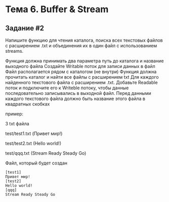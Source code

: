 # Тема 6. Buffer & Stream
## Задание #2

Напишите функцию для чтения каталога, поиска всех текстовых файлов с расширением .txt и объединения их в один файл с использованием streams.

Функция должна принимать два параметра путь до каталога и название выходного файла
Создайте Writable поток для записи данных в файл
Файл располагается рядом с каталогом (не внутри)
Функция должна прочитать каталог и найти все файлы с расширением txt
Для каждого найденного текстового файла с расширением .txt.
Добавьте Readable поток и подключите его к Writeble потоку, чтобы данные последовательно записывались в выходной файл.
Перед данными каждого текстового файла должно быть название этого файла в квадратных скобках


пример:

3 txt файла

test/test1.txt (Привет мир!)

test/test2.txt (Hello world!)

test/qqq.txt (Stream Ready Steady Go)


Файл, который будет создан
```
[test1]
Привет мир!
[test2]
Hello world!
[qqq]
Stream Ready Steady Go
```
